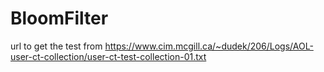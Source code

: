 # BloomFilter

url to get the test from 
https://www.cim.mcgill.ca/~dudek/206/Logs/AOL-user-ct-collection/user-ct-test-collection-01.txt
